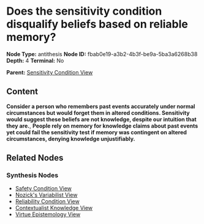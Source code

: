 # Does the sensitivity condition disqualify beliefs based on reliable memory?

**Node Type:** antithesis
**Node ID:** fbab0e19-a3b2-4b3f-be9a-5ba3a6268b38
**Depth:** 4
**Terminal:** No

**Parent:** [Sensitivity Condition View](sensitivity-condition-view-synthesis-933ab1b6-f0df-42f7-802c-ef088f97f9ce.md)

## Content

**Consider a person who remembers past events accurately under normal circumstances but would forget them in altered conditions. Sensitivity would suggest these beliefs are not knowledge, despite our intuition that they are.**, **People rely on memory for knowledge claims about past events yet could fail the sensitivity test if memory was contingent on altered circumstances, denying knowledge unjustifiably.**

## Related Nodes

### Synthesis Nodes

- [Safety Condition View](safety-condition-view-synthesis-930328bb-d072-4eee-a246-91b857037834.md)
- [Nozick's Variabilist View](nozicks-variabilist-view-synthesis-d70a98b1-5b3f-48df-b975-621143488d3c.md)
- [Reliability Condition View](reliability-condition-view-synthesis-00eb0b2f-1460-47b3-8a52-a06fb2a1482d.md)
- [Contextualist Knowledge View](contextualist-knowledge-view-synthesis-23a0953a-8898-4746-8a0a-909179c0ed41.md)
- [Virtue Epistemology View](virtue-epistemology-view-synthesis-c279daa7-3789-41d0-9b17-d6b86ac639e6.md)
